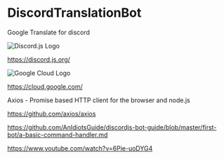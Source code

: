 # DiscordTranslationBot
 Google Translate for discord

![Discord.js Logo](https://i.imgur.com/n7yPQ9U.png)

https://discord.js.org/

![Google Cloud Logo](https://i.imgur.com/XtifDGW.png)

https://cloud.google.com/

Axios - Promise based HTTP client for the browser and node.js

https://github.com/axios/axios

https://github.com/AnIdiotsGuide/discordjs-bot-guide/blob/master/first-bot/a-basic-command-handler.md

https://www.youtube.com/watch?v=6Pie-uoDYG4

